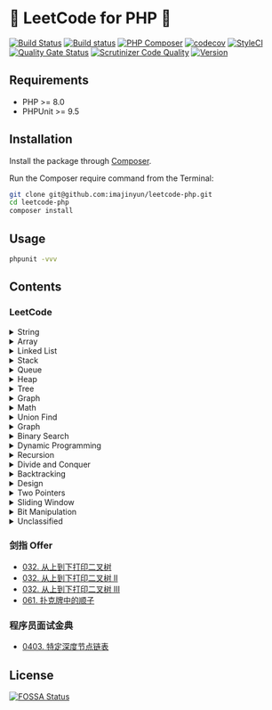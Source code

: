 # 💫 LeetCode for PHP 🐘

[![Build Status](https://travis-ci.com/imajinyun/leetcode-php.svg?branch=master)](https://travis-ci.com/imajinyun/leetcode-php)
[![Build status](https://ci.appveyor.com/api/projects/status/63m04iayror6ieh2?svg=true)](https://ci.appveyor.com/project/imajinyun/leetcode-php)
[![PHP Composer](https://github.com/imajinyun/leetcode-php/actions/workflows/php.yml/badge.svg?branch=master)](https://github.com/imajinyun/leetcode-php/actions/workflows/php.yml)
[![codecov](https://codecov.io/gh/imajinyun/leetcode-php/branch/master/graph/badge.svg?token=Y9H1AHWLFY)](https://codecov.io/gh/imajinyun/leetcode-php)
[![StyleCI](https://github.styleci.io/repos/363634864/shield?branch=master)](https://github.styleci.io/repos/363634864?branch=master)
[![Quality Gate Status](https://sonarcloud.io/api/project_badges/measure?project=leetcode-php&metric=alert_status)](https://sonarcloud.io/dashboard?id=leetcode-php)
[![Scrutinizer Code Quality](https://scrutinizer-ci.com/g/imajinyun/leetcode-php/badges/quality-score.png?b=master)](https://scrutinizer-ci.com/g/imajinyun/leetcode-php/?branch=master)
[![Version](https://img.shields.io/static/v1?label=version&message=%3E%3D8.0&color=%234F5893&labelColor=grey&logo=PHP&logoColor=blue&style=flat&link=https%3A%2F%2Fwww.php.net%2Fsupported-versions.php)](https://www.php.net/supported-versions.php)

## Requirements

* PHP >= 8.0
* PHPUnit >= 9.5

## Installation

Install the package through [Composer](https://getcomposer.org/).

Run the Composer require command from the Terminal:

```bash
git clone git@github.com:imajinyun/leetcode-php.git
cd leetcode-php
composer install
```

## Usage

```bash
phpunit -vvv
```

## Contents

### LeetCode

<details>
<summary>String</summary>

|题目|来源|实现|
|---|---|---|

</details>


<details>
<summary>Array</summary>

|题目|来源|实现|
|---|---|---|
|`0001. 两数之和`|[Two Sum](https://leetcode.com/problems/two-sum/)|[Solution](https://github.com/imajinyun/leetcode-php/blob/master/src/leetcode/TwoSum.php)|
|`0118. 杨辉三角`|[Pascal's Triangle](https://leetcode.com/problems/pascals-triangle/)|[Solution](https://github.com/imajinyun/leetcode-php/blob/master/src/leetcode/PascalsTriangle.php)|
|`0026. 删除有序数组中的重复项`|[Remove Duplicates from Sorted Array](https://leetcode.com/problems/remove-duplicates-from-sorted-array/)|[Solution](https://github.com/imajinyun/leetcode-php/blob/master/src/leetcode/RemoveDuplicatesFromSortedArray.php)|
|`0027. 移除元素`|[Remove Element](https://leetcode.com/problems/remove-element/)||
|`0035. 搜索插入位置`|[Search Insert Position](https://leetcode.com/problems/search-insert-position/)||
|`0053. 最大子序和`|[Maximum Subarray](https://leetcode.com/problems/maximum-subarray/)||
|`0066. 加一`|[Plus One](https://leetcode.com/problems/plus-one/)||
|`0088. 合并两个有序数组`|[Merge Sorted Array](https://leetcode.com/problems/merge-sorted-array/)||
|`0118. 杨辉三角`|[Pascal's Triangle](https://leetcode.com/problems/pascals-triangle/)||
|`0119. 杨辉三角 II`|[Pascal's Triangle II](https://leetcode.com/problems/pascals-triangle-ii/)||
|`0121. 买卖股票的最佳时机`|[Best Time to Buy and Sell Stock](https://leetcode.com/problems/best-time-to-buy-and-sell-stock/)||
|`0122. 买卖股票的最佳时机 II`|[Best Time to Buy and Sell Stock II](https://leetcode.com/problems/best-time-to-buy-and-sell-stock-ii/)||
|`0163. 缺失的区间`|[Missing Ranges](https://leetcode.com/problems/missing-ranges/)|[Solution](https://github.com/imajinyun/leetcode-php/blob/master/src/leetcode/MissingRanges.php)|
|`0167. 两数之和 II - 输入有序数组`|[Two Sum II - Input array is sorted](https://leetcode.com/problems/two-sum-ii-input-array-is-sorted/)||
|`0169. 多数元素`|[Majority Element](https://leetcode.com/problems/majority-element/)||
|`0217. 存在重复元素`|[Contains Duplicate](https://leetcode.com/problems/contains-duplicate/)||
|`0219. 存在重复元素 II`|[Contains Duplicate II](https://leetcode.com/problems/contains-duplicate-ii/)||
|`0228. 汇总区间`|[Summary Ranges](https://leetcode.com/problems/summary-ranges/)||
|`0243. 最短单词距离`|[Shortest Word Distance](https://leetcode.com/problems/shortest-word-distance/)||
|`0268. 丢失的数字`|[Missing Number](https://leetcode.com/problems/missing-number/)||
|`0283. 移动零`|[Move Zeroes](https://leetcode.com/problems/move-zeroes/)||
|`0414. 第三大的数`|[Third Maximum Number](https://leetcode.com/problems/third-maximum-number/)||
|`0448. 找到所有数组中消失的数字`|[Find All Numbers Disappeared in an Array](https://leetcode.com/problems/find-all-numbers-disappeared-in-an-array/)||
|`0485. 最大连续 1 的个数`|[Max Consecutive Ones](https://leetcode.com/problems/max-consecutive-ones/)||
|`0509. 斐波那契数`|[Fibonacci Number](https://leetcode.com/problems/fibonacci-number/)||
|`0561. 数组拆分 I`|[Array Partition I](https://leetcode.com/problems/array-partition-i/)||
|`0566. 重塑矩阵`|[Reshape the Matrix](https://leetcode.com/problems/reshape-the-matrix/)||
|`0605. 种花问题`|[Can Place Flowers](https://leetcode.com/problems/can-place-flowers/)||
|`0628. 三个数的最大乘积`|[Maximum Product of Three Numbers](https://leetcode.com/problems/maximum-product-of-three-numbers/)||
|`0643. 子数组最大平均数 I`|[Maximum Average Subarray I](https://leetcode.com/problems/maximum-average-subarray-i/)||
|`0661. 图片平滑器`|[Image Smoother](https://leetcode.com/problems/image-smoother/)|[Solution](https://github.com/imajinyun/leetcode-php/blob/master/src/leetcode/ImageSmoother.php)|
|`0674. 最长连续递增序列`|[Longest Continuous Increasing Subsequence](https://leetcode.com/problems/longest-continuous-increasing-subsequence/)|[Solution](https://github.com/imajinyun/leetcode-php/blob/master/src/leetcode/LongestContinuousIncreasingSubsequence.php)|
|`0697. 数组的度`|[Degree of an Array](https://leetcode.com/problems/degree-of-an-array/)|[Solution](https://github.com/imajinyun/leetcode-php/blob/master/src/leetcode/DegreeOfAnArray.php)|
|`0717. 1 比特与 2 比特字符`|[1-bit and 2-bit Characters](https://leetcode.com/problems/1-bit-and-2-bit-characters/)|[Solution](https://github.com/imajinyun/leetcode-php/blob/master/src/leetcode/OneBitAndTwoBitCharacters.php)|
|`0724. 寻找数组的中心下标`|[Find Pivot Index](https://leetcode.com/problems/find-pivot-index/)|[Solution](https://github.com/imajinyun/leetcode-php/blob/master/src/leetcode/FindPivotIndex.php)|
|`0746. 使用最小花费爬楼梯`|[Min Cost Climbing Stairs](https://leetcode.com/problems/min-cost-climbing-stairs/)|[Solution](https://github.com/imajinyun/leetcode-php/blob/master/src/leetcode/MinCostClimbingStairs.php)|
|`0747. 至少是其他数字两倍的最大数`|[Largest Number At Least Twice of Others](https://leetcode.com/problems/largest-number-at-least-twice-of-others/)|[Solution](https://github.com/imajinyun/leetcode-php/blob/master/src/leetcode/LargestNumberAtLeastTwiceOfOthers.php)|
|`0766. 托普利茨矩阵`|[Toeplitz Matrix](https://leetcode.com/problems/toeplitz-matrix/)|[Solution](https://github.com/imajinyun/leetcode-php/blob/master/src/leetcode/ToeplitzMatrix.php)|
|`0830. 较大分组的位置`|[Positions of Large Groups](https://leetcode.com/problems/positions-of-large-groups/)|[Solution](https://github.com/imajinyun/leetcode-php/blob/master/src/leetcode/PositionsOfLargeGroups.php)|
|`0832. 翻转图像`|[Flipping an Image](https://leetcode.com/problems/flipping-an-image/)|[Solution](https://github.com/imajinyun/leetcode-php/blob/master/src/leetcode/FlippingAnImage.php)|
|`0867. 转置矩阵`|[Transpose Matrix](https://leetcode-cn.com/problems/transpose-matrix/)|[Solution]()|
|`0888. 公平的糖果棒交换`|[Fair Candy Swap](https://leetcode.com/problems/fair-candy-swap/)|[Solution](https://github.com/imajinyun/leetcode-php/blob/master/src/leetcode/FairCandySwap.php)|
|`0896. 单调数列`|[Monotonic Array](https://leetcode.com/problems/monotonic-array/)|[Solution](https://github.com/imajinyun/leetcode-php/blob/master/src/leetcode/MonotonicArray.php)|
|`0905. 按奇偶排序数组`|[Sort Array By Parity](https://leetcode.com/problems/sort-array-by-parity/)|[Solution](https://github.com/imajinyun/leetcode-php/blob/master/src/leetcode/SortArrayByParity.php)|
|`0914. 卡牌分组`|[X of a Kind in a Deck of Cards](https://leetcode.com/problems/x-of-a-kind-in-a-deck-of-cards/)|[Solution](https://github.com/imajinyun/leetcode-php/blob/master/src/leetcode/XOfAKindInADeckOfCards.php)|
|`0922. 按奇偶排序数组 II`|[Sort Array By Parity II](https://leetcode.com/problems/sort-array-by-parity-ii/)|[Solution](https://github.com/imajinyun/leetcode-php/blob/master/src/leetcode/SortArrayByParityII.php)|
|`0941. 有效的山脉数组`|[Valid Mountain Array](https://leetcode.com/problems/valid-mountain-array/)|[Solution](https://github.com/imajinyun/leetcode-php/blob/master/src/leetcode/ValidMountainArray.php)|
|`0977. 有序数组的平方`|[Squares of a Sorted Array](https://leetcode.com/problems/squares-of-a-sorted-array/)|[Solution](https://github.com/imajinyun/leetcode-php/blob/master/src/leetcode/SquaresOfASortedArray.php)|
|`0985. 查询后的偶数和`|[Sum of Even Numbers After Queries](https://leetcode.com/problems/sum-of-even-numbers-after-queries/)|[Solution](https://github.com/imajinyun/leetcode-php/blob/master/src/leetcode/SumOfEvenNumbersAfterQueries.php)|
|`0989. 数组形式的整数加法`|[Add to Array-Form of Integer](https://leetcode.com/problems/add-to-array-form-of-integer/)|[Solution](https://github.com/imajinyun/leetcode-php/blob/master/src/leetcode/AddToArrayFormOfInteger.php)|
|`0999. 可以被一步捕获的棋子数`|[Available Captures for Rook](https://leetcode.com/problems/available-captures-for-rook/)|[Solution](https://github.com/imajinyun/leetcode-php/blob/master/src/leetcode/AvailableCapturesForRook.php)|
|`1002. 查找常用字符`|[Find Common Characters](https://leetcode.com/problems/find-common-characters/)|[Solution](https://github.com/imajinyun/leetcode-php/blob/master/src/leetcode/FindCommonCharacters.php)|
|`1013. 将数组分成和相等的三个部分`|[Partition Array Into Three Parts With Equal Sum](https://leetcode.com/problems/partition-array-into-three-parts-with-equal-sum/)|[Solution](https://github.com/imajinyun/leetcode-php/blob/master/src/leetcode/PartitionArrayIntoThreePartsWithEqualSum.php)|
|`1018. 可被 5 整除的二进制前缀`|[Binary Prefix Divisible By 5](https://leetcode.com/problems/binary-prefix-divisible-by-5/)|[Solution](https://github.com/imajinyun/leetcode-php/blob/master/src/leetcode/HeightChecker.php)|
|`1051. 高度检查器`|[Height Checker](https://leetcode.com/problems/height-checker/)|[Solution](https://github.com/imajinyun/leetcode-php/blob/master/src/leetcode/HeightChecker.php)|
|`1064. 不动点`|[Fixed Point](https://leetcode.com/problems/fixed-point/)|[Solution](https://github.com/imajinyun/leetcode-php/blob/master/src/leetcode/FixedPoint.php)|
|`1085. 最小元素各数位之和`|[Sum of Digits in the Minimum Number](https://leetcode.com/problems/sum-of-digits-in-the-minimum-number/)|[Solution](https://github.com/imajinyun/leetcode-php/blob/master/src/leetcode/SumOfDigitsInTheMinimumNumber.php)|
|`1086. 前五科的均分`|[High Five](https://leetcode.com/problems/high-five/)|[Solution](https://github.com/imajinyun/leetcode-php/blob/master/src/leetcode/HighFive.php)|
|`1089. 复写零`|[Duplicate Zeros](https://leetcode.com/problems/duplicate-zeros/)|[Solution](https://github.com/imajinyun/leetcode-php/blob/master/src/leetcode/DuplicateZeros.php)|
|`1099 小于 K 的两数之和`|[Two Sum Less Than K](https://leetcode.com/problems/two-sum-less-than-k/)|[Solution](https://github.com/imajinyun/leetcode-php/blob/master/src/leetcode/TwoSumLessThanK.php)|
|`1122. 数组的相对排序`|[Relative Sort Array](https://leetcode.com/problems/relative-sort-array/)|[Solution](https://github.com/imajinyun/leetcode-php/blob/master/src/leetcode/RelativeSortArray.php)|
|`1128. 等价多米诺骨牌对的数量`|[Number of Equivalent Domino Pairs](https://leetcode.com/problems/number-of-equivalent-domino-pairs/)|[Solution](https://github.com/imajinyun/leetcode-php/blob/master/src/leetcode/NumberOfEquivalentDominoPairs.php)|

</details>

<details>
<summary>Linked List</summary>

|题目|来源|实现|
|---|---|---|
|`0002. 两数相加`|[Add Two Numbers](https://leetcode.com/problems/add-two-numbers/)|[Solution](https://github.com/imajinyun/leetcode-php/blob/master/src/leetcode/AddTwoNumbers.php)|
|`0024. 两两交换链表中的节点`|[Swap Nodes in Pairs](https://leetcode.com/problems/swap-nodes-in-pairs/)|[Solution](https://github.com/imajinyun/leetcode-php/blob/master/src/leetcode/SwapNodesInPairs.php)|
|`0206. 反转链表`|[Reverse Linked List](https://leetcode.com/problems/reverse-linked-list/)|[Solution](https://github.com/imajinyun/leetcode-php/blob/master/src/leetcode/ReverseLinkedList.php)|
|`0141. 环形链表`|[Linked List Cycle](https://leetcode.com/problems/linked-list-cycle/)|[Solution](https://github.com/imajinyun/leetcode-php/blob/master/src/leetcode/LinkedListCycle.php)|

</details>

<details>
<summary>Stack</summary>

|题目|来源|实现|
|---|---|---|
|`0020. 有效的括号`|[Valid Parentheses](https://leetcode.com/problems/valid-parentheses/)|[Solution](https://github.com/imajinyun/leetcode-php/blob/master/src/leetcode/ValidParentheses.php)|
|`0496. 下一个更大元素 I`|[Next Greater Element I](https://leetcode.com/problems/next-greater-element-i/)||
|`0503. 下一个更大元素 II`|[Next Greater Element II](https://leetcode.com/problems/next-greater-element-ii/)||
|`0739. 每日温度`|[Daily Temperatures](https://leetcode.com/problems/daily-temperatures/)||

</details>

<details>
<summary>Queue</summary>

|题目|来源|实现|
|---|---|---|
|`0239. 滑动窗口最大值`|[Sliding Window Maximum](https://leetcode.com/problems/sliding-window-maximum/)||

</details>

<details>
<summary>Heap</summary>

|题目|来源|实现|
|---|---|---|
|`0703. 数据流中的第 K 大元素`|[Kth Largest Element in a Stream](https://leetcode.com/problems/kth-largest-element-in-a-stream/)||

</details>

<details>
<summary>Tree</summary>

|题目|来源|实现|
|---|---|---|
|`0020. 括号生成`|[Generate Parentheses](https://leetcode.com/problems/generate-parentheses/)||
|`0098. 验证二叉搜索树`|[Validate Binary Search Tree](https://leetcode.com/problems/validate-binary-search-tree/)||
|`0100. 相同的树`|[Same Tree](https://leetcode.com/problems/same-tree/)||
|`0102. 二叉树的层序遍历`|[Binary Tree Level Order Traversal](https://leetcode.com/problems/binary-tree-level-order-traversal/)||
|`0103. 二叉树的锯齿形层次遍历`|[Binary Tree Zigzag Level Order Traversal](https://leetcode.com/problems/binary-tree-zigzag-level-order-traversal/)||
|`0104. 二叉树的最大深度`|[Maximum Depth of Binary Tree](https://leetcode.com/problems/maximum-depth-of-binary-tree/)||
|`0199. 二叉树的右视图`|[Binary Tree Right Side View](https://leetcode.com/problems/binary-tree-right-side-view/)||
|`0235. 二叉搜索树的最近公共祖先`|[Lowest Common Ancestor of a Binary Search Tree](https://leetcode.com/problems/lowest-common-ancestor-of-a-binary-search-tree/)||
|`0236. 二叉树的最近公共祖先`|[Lowest Common Ancestor of a Binary Tree](https://leetcode.com/problems/lowest-common-ancestor-of-a-binary-tree/)||
|`0450. 删除二叉搜索树中的节点`|[Delete Node in a Binary Search Tree](https://leetcode.com/problems/delete-node-in-a-bst/)||
|`0515. 在每个树行中找最大值`|[Find Largest Value in Each Tree Row](https://leetcode.com/problems/find-largest-value-in-each-tree-row/)||
|`0637. 二叉树的层平均值`|[Average of Levels in Binary Tree](https://leetcode.com/problems/average-of-levels-in-binary-tree/)||
|`0700. 二叉搜索树中的搜索`|[Search in a Binary Search Tree](https://leetcode.com/problems/search-in-a-binary-search-tree/)||
|`0701. 二叉搜索树中的插入操作`|[Insert into a Binary Search Tree](https://leetcode.com/problems/insert-into-a-binary-search-tree/)||
|`0993. 二叉树的堂兄弟节点`|[Cousins in Binary Tree](https://leetcode.com/problems/cousins-in-binary-tree/)||

</details>

<details>
<summary>Graph</summary>

|题目|来源|实现|
|---|---|---|

</details>

<details>
<summary>Math</summary>

|题目|来源|实现|
|---|---|---|
|`0050. 计算 x 的 n 次幂`|[Pow(x, n)](https://leetcode.com/problems/powx-n/)||

</details>

<details>
<summary>Union Find</summary>

|题目|来源|实现|
|---|---|---|
|`0200. 岛屿数量`|[Number of Islands](https://leetcode.com/problems/number-of-islands/)||

</details>

<details>
<summary>Graph</summary>

|题目|来源|实现|
|---|---|---|

</details>

<details>
<summary>Binary Search</summary>

|题目|来源|实现|
|---|---|---|
|`0069. x 的平方根`|[Sqrt(x)](https://leetcode.com/problems/sqrtx/)||

</details>

<details>
<summary>Dynamic Programming</summary>

|题目|来源|实现|
|---|---|---|
|`0005. 最长回文子串`|[Longest Palindromic Substring](https://leetcode.com/problems/longest-palindromic-substring/)||
|`0062. 不同路径`|[Unique Paths](https://leetcode.com/problems/unique-paths/)||
|`0063. 不同路径 II`|[Unique Paths II](https://leetcode.com/problems/unique-paths-ii/)||
|`0064. 最小路径和`|[Minimum Path Sum](https://leetcode.com/problems/minimum-path-sum/)||
|`0070. 爬楼梯`|[Climbing Stairs](https://leetcode.com/problems/climbing-stairs/)||
|`0072. 编辑距离`|[Edit Distance](https://leetcode.com/problems/edit-distance/)||
|`0120. 三角形最小路径和`|[Triangle](https://leetcode.com/problems/triangle/)||
|`0121. 买卖股票的最佳时机`|[Best Time to Buy and Sell Stock](https://leetcode.com/problems/best-time-to-buy-and-sell-stock/)||
|`0122. 买卖股票的最佳时机 II`|[Best Time to Buy and Sell Stock II](https://leetcode.com/problems/best-time-to-buy-and-sell-stock-ii/)||
|`0123. 买卖股票的最佳时机 III`|[Best Time to Buy and Sell Stock III](https://leetcode.com/problems/best-time-to-buy-and-sell-stock-iii/)||
|`0128. 最长连续序列`|[Longest Consecutive Sequence](https://leetcode.com/problems/longest-consecutive-sequence/)||
|`0152. 乘积最大子数组`|[Maximum Product Subarray](https://leetcode.com/problems/maximum-product-subarray/)||
|`0188. 买卖股票的最佳时机 IV`|[Best Time to Buy and Sell Stock IV](https://leetcode.com/problems/best-time-to-buy-and-sell-stock-iv/)||
|`0300. 最长上升子序列`|[Longest Increasing Subsequence](https://leetcode.com/problems/longest-increasing-subsequence/)||
|`0322. 零钱兑换`|[Coin Change](https://leetcode.com/problems/coin-change/)||
|`0309. 佳买卖股票时机含冷冻期`|[Best Time to Buy and Sell Stock with Cooldown](https://leetcode.com/problems/best-time-to-buy-and-sell-stock-with-cooldown/)||
|`0673. 最长递增子序列的个数`|[Number of Longest Increasing Subsequence](https://leetcode.com/problems/number-of-longest-increasing-subsequence/)||
|`0674. 最长连续递增序列`|[Longest Continuous Increasing Subsequence](https://leetcode.com/problems/longest-continuous-increasing-subsequence/)||
|`0714. 买卖股票的最佳时机含手续费`|[Best Time to Buy and Sell Stock with Transaction Fee](https://leetcode.com/problems/best-time-to-buy-and-sell-stock-with-transaction-fee/)||
|`1143. 最长公共子序列`|[Longest Common Subsequence](https://leetcode.com/problems/longest-common-subsequence/)||
|`1397. 找到所有好字符串`|[Find All Good Strings](https://leetcode.com/problems/find-all-good-strings/)||

</details>

<details>
<summary>Recursion</summary>

|题目|来源|实现|
|---|---|---|
|`0509. 斐波那契数`|[Fibonacci Number](https://leetcode.com/problems/fibonacci-number/)||

</details>

<details>
<summary>Divide and Conquer</summary>

|题目|来源|实现|
|---|---|---|
|`0169. 多数元素`|[Majority Element](https://leetcode.com/problems/majority-element/)||

</details>

<details>
<summary>Backtracking</summary>

|题目|来源|实现|
|---|---|---|
|`0036. 有效的数独`|[Valid Sudoku](https://leetcode.com/problems/valid-sudoku/)||
|`0037. 解数独`|[Sudoku Solver](https://leetcode.com/problems/sudoku-solver/)||
|`0039. 组合总和`|[Combination Sum](https://leetcode.com/problems/combination-sum/)||
|`0040. 组合总和 II`|[Combination Sum II](https://leetcode.com/problems/combination-sum-ii/)||
|`0046. 全排列`|[Permutations](https://leetcode.com/problems/permutations/)||
|`0047. 全排列 II`|[Permutations II](https://leetcode.com/problems/permutations-ii/)||
|`0051. N 皇后`|[N-Queens](https://leetcode.com/problems/n-queens/)||
|`0052. N 皇后 II`|[N-Queens II](https://leetcode.com/problems/n-queens-ii/)||
|`0078. 子集`|[Subsets](https://leetcode.com/problems/subsets/)||
|`0079. 单词搜索`|[Word Search](https://leetcode.com/problems/word-search/)||
|`0090. 子集 II`|[Subsets II](https://leetcode.com/problems/subsets-ii/)||

</details>

<details>
<summary>Design</summary>

|题目|来源|实现|
|---|---|---|
|`0208. 实现 Trie（前缀树）`|[Implement Trie (Prefix Tree)](https://leetcode.com/problems/implement-trie-prefix-tree/)||
|`0225. 用队列实现栈`|[Implement Stack using Queues](https://leetcode.com/problems/implement-stack-using-queues/)||
|`0232. 用栈实现队列`|[Implement Queue using Stacks](https://leetcode.com/problems/implement-queue-using-stacks/)||

</details>

<details>
<summary>Two Pointers</summary>

|题目|来源|实现|
|---|---|---|
|`0015. 三数之和`|[3Sum](https://leetcode.com/problems/3sum/)||
|`0016. 最接近的三数之和`|[3Sum Closest](https://leetcode.com/problems/3sum-closest/)||
|`0018. 四数之和`|[4Sum](https://leetcode.com/problems/4sum/)||

</details>

<details>
<summary>Sliding Window</summary>

|题目|来源|实现|
|---|---|---|
|`0003. 无重复字符的最长子串`|[Longest Substring Without Repeating Characters](https://leetcode.com/problems/longest-substring-without-repeating-characters/)||
|`0076. 最小覆盖子串`|[Minimum Window Substring](https://leetcode.com/problems/minimum-window-substring/)||
|`0438. 找到字符串中所有字母异位词`|[Find All Anagrams in a String](https://leetcode.com/problems/find-all-anagrams-in-a-string/)||
|`0567. 字符串的排列`|[Permutation in String](https://leetcode.com/problems/permutation-in-string/)||

</details>

<details>
<summary>Bit Manipulation</summary>

|题目|来源|实现|
|---|---|---|
|`0191. 位 1 的个数`|[Number of 1 Bits](https://leetcode.com/problems/number-of-1-bits/)||
|`0231. 2 的幂`|[Power of Two](https://leetcode.com/problems/power-of-two/)||
|`0338. 比特位计数`|[Counting Bits](https://leetcode.com/problems/counting-bits/)||

</details>

<details>
<summary>Unclassified</summary>

|题目|来源|实现|
|---|---|---|
|`0242. 有效的字母异位词`|[Valid Anagram](https://leetcode.com/problems/valid-anagram/)||
|`1118. 一月有多少天`|[Number of Days in a Month](https://leetcode.com/problems/number-of-days-in-a-month/)||

</details>

### 剑指 Offer

* [032. 从上到下打印二叉树](https://leetcode-cn.com/problems/cong-shang-dao-xia-da-yin-er-cha-shu-lcof/)
* [032. 从上到下打印二叉树 II](https://leetcode-cn.com/problems/cong-shang-dao-xia-da-yin-er-cha-shu-ii-lcof/)
* [032. 从上到下打印二叉树 III](https://leetcode-cn.com/problems/cong-shang-dao-xia-da-yin-er-cha-shu-iii-lcof/)
* [061. 扑克牌中的顺子](https://leetcode-cn.com/problems/bu-ke-pai-zhong-de-shun-zi-lcof/)

### 程序员面试金典

* [0403. 特定深度节点链表](https://leetcode-cn.com/problems/list-of-depth-lcci/)

## License

[![FOSSA Status](https://app.fossa.com/api/projects/git%2Bgithub.com%2Fimajinyun%2Fleetcode-php.svg?type=large)](https://app.fossa.com/projects/git%2Bgithub.com%2Fimajinyun%2Fleetcode-php?ref=badge_large)

